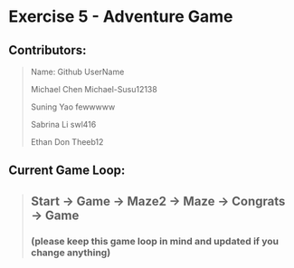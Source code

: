 # Exercise 5 - Adventure Game

## Contributors:

> Name: 							Github UserName
>
> Michael Chen				Michael-Susu12138
>
> Suning Yao							fewwwww
>
> Sabrina Li								swl416
>
> Ethan Don								Theeb12

## Current Game Loop:

> ## Start     ->    Game   ->	Maze2 	-> 	Maze   ->    Congrats    -> Game
>
> ### (please keep this game loop in mind and updated if you change anything)